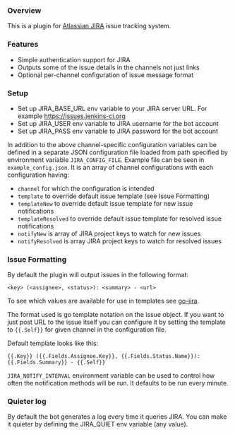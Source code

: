 ### Overview

This is a plugin for [Atlassian JIRA](https://www.atlassian.com/software/jira)
issue tracking system.

### Features
* Simple authentication support for JIRA
* Outputs some of the issue details in the channels not just links
* Optional per-channel configuration of issue message format

### Setup
* Set up JIRA_BASE_URL env variable to your JIRA server URL. For example
  https://issues.jenkins-ci.org
* Set up JIRA_USER env variable to JIRA username for the bot account
* Set up JIRA_PASS env variable to JIRA password for the bot account

In addition to the above channel-specific configuration variables can be defined
in a separate JSON configuration file loaded from path specified by environment
variable `JIRA_CONFIG_FILE`. Example file can be seen in
`example_config.json`. It is an array of channel configurations with each
configuration having:
 * `channel` for which the configuration is intended
 * `template` to override default issue template (see Issue Formatting)
 * `templateNew` to override default issue template for new issue notifications
 * `templateResolved` to override default issue template for resolved issue notifications
 * `notifyNew` is array of JIRA project keys to watch for new issues
 * `notifyResolved` is array JIRA project keys to watch for resolved issues

### Issue Formatting

By default the plugin will output issues in the following format:
```
<key> (<assignee>, <status>): <summary> - <url>
```
To see which values are available for use in templates see
[go-jira](https://github.com/andygrunwald/go-jira/blob/master/issue.go).

The format used is go template notation on the issue object. If you want to just
post URL to the issue itself you can configure it by setting the template to
`{{.Self}}` for given channel in the configuration file.

Default template looks like this:
```
{{.Key}} ({{.Fields.Assignee.Key}}, {{.Fields.Status.Name}}): {{.Fields.Summary}} - {{.Self}}
```

`JIRA_NOTIFY_INTERVAL` environment variable can be used to control how often the
notification methods will be run. It defaults to be run every minute.

### Quieter log
By default the bot generates a log every time it queries JIRA.
You can make it quieter by defining the JIRA_QUIET env variable (any value).
